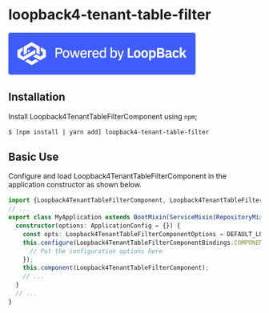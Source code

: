 # loopback4-tenant-table-filter

[![LoopBack](https://github.com/loopbackio/loopback-next/raw/master/docs/site/imgs/branding/Powered-by-LoopBack-Badge-(blue)-@2x.png)](http://loopback.io/)

## Installation

Install Loopback4TenantTableFilterComponent using `npm`;

```sh
$ [npm install | yarn add] loopback4-tenant-table-filter
```

## Basic Use

Configure and load Loopback4TenantTableFilterComponent in the application constructor
as shown below.

```ts
import {Loopback4TenantTableFilterComponent, Loopback4TenantTableFilterComponentOptions, DEFAULT_LOOPBACK4_TENANT_TABLE_FILTER_OPTIONS} from 'loopback4-tenant-table-filter';
// ...
export class MyApplication extends BootMixin(ServiceMixin(RepositoryMixin(RestApplication))) {
  constructor(options: ApplicationConfig = {}) {
    const opts: Loopback4TenantTableFilterComponentOptions = DEFAULT_LOOPBACK4_TENANT_TABLE_FILTER_OPTIONS;
    this.configure(Loopback4TenantTableFilterComponentBindings.COMPONENT).to(opts);
      // Put the configuration options here
    });
    this.component(Loopback4TenantTableFilterComponent);
    // ...
  }
  // ...
}
```
